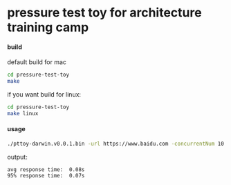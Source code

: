 # pressure test toy for architecture training camp

#### build

default build for mac

```bash
cd pressure-test-toy
make
```

if you want build for linux:

```bash
cd pressure-test-toy
make linux
```

#### usage

```bash
./pttoy-darwin.v0.0.1.bin -url https://www.baidu.com -concurrentNum 10 -totalReqNum 100
```

output:

```log
avg response time:	0.08s
95% response time:	0.07s
```
